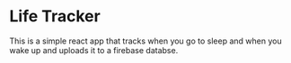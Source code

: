 # Life Tracker
This is a simple react app that tracks when you go to sleep and when you wake up and uploads it to a firebase databse.